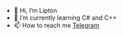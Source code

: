 - 👋 Hi, I’m Lipton
- 🌱 I’m currently learning C# and C++
- 📫 How to reach me  [Telegram](https://t.me/@xwhhwvj)
<!---
Lipton981/Lipton981 is a ✨ special ✨ repository because its `README.md` (this file) appears on your GitHub profile.
You can click the Preview link to take a look at your changes.
--->
